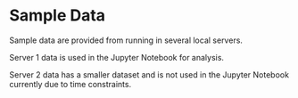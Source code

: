 # Sample Data
Sample data are provided from running in several local servers.

Server 1 data is used in the Jupyter Notebook for analysis.

Server 2 data has a smaller dataset and is not used in the Jupyter Notebook currently due to time constraints.